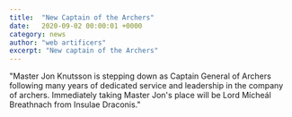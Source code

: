```yaml
---
title:  "New Captain of the Archers"
date:   2020-09-02 00:00:01 +0000
category: news
author: "web artificers"
excerpt: "New captain of the Archers"
---
```


"Master Jon Knutsson is stepping down as Captain General of Archers
following many years of dedicated service and leadership in the company of
archers. Immediately taking Master Jon's place will be Lord Mícheál
Breathnach from Insulae Draconis."
